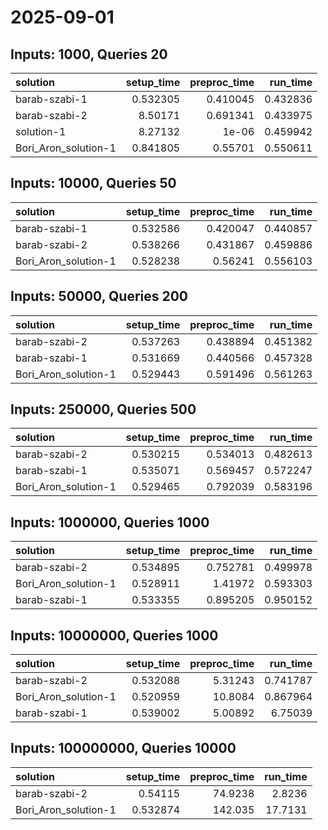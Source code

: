 # 2025-09-01

## Inputs: 1000, Queries 20

| solution             |   setup_time |   preproc_time |   run_time |
|:---------------------|-------------:|---------------:|-----------:|
| barab-szabi-1        |     0.532305 |       0.410045 |   0.432836 |
| barab-szabi-2        |     8.50171  |       0.691341 |   0.433975 |
| solution-1           |     8.27132  |       1e-06    |   0.459942 |
| Bori_Aron_solution-1 |     0.841805 |       0.55701  |   0.550611 |

## Inputs: 10000, Queries 50

| solution             |   setup_time |   preproc_time |   run_time |
|:---------------------|-------------:|---------------:|-----------:|
| barab-szabi-1        |     0.532586 |       0.420047 |   0.440857 |
| barab-szabi-2        |     0.538266 |       0.431867 |   0.459886 |
| Bori_Aron_solution-1 |     0.528238 |       0.56241  |   0.556103 |

## Inputs: 50000, Queries 200

| solution             |   setup_time |   preproc_time |   run_time |
|:---------------------|-------------:|---------------:|-----------:|
| barab-szabi-2        |     0.537263 |       0.438894 |   0.451382 |
| barab-szabi-1        |     0.531669 |       0.440566 |   0.457328 |
| Bori_Aron_solution-1 |     0.529443 |       0.591496 |   0.561263 |

## Inputs: 250000, Queries 500

| solution             |   setup_time |   preproc_time |   run_time |
|:---------------------|-------------:|---------------:|-----------:|
| barab-szabi-2        |     0.530215 |       0.534013 |   0.482613 |
| barab-szabi-1        |     0.535071 |       0.569457 |   0.572247 |
| Bori_Aron_solution-1 |     0.529465 |       0.792039 |   0.583196 |

## Inputs: 1000000, Queries 1000

| solution             |   setup_time |   preproc_time |   run_time |
|:---------------------|-------------:|---------------:|-----------:|
| barab-szabi-2        |     0.534895 |       0.752781 |   0.499978 |
| Bori_Aron_solution-1 |     0.528911 |       1.41972  |   0.593303 |
| barab-szabi-1        |     0.533355 |       0.895205 |   0.950152 |

## Inputs: 10000000, Queries 1000

| solution             |   setup_time |   preproc_time |   run_time |
|:---------------------|-------------:|---------------:|-----------:|
| barab-szabi-2        |     0.532088 |        5.31243 |   0.741787 |
| Bori_Aron_solution-1 |     0.520959 |       10.8084  |   0.867964 |
| barab-szabi-1        |     0.539002 |        5.00892 |   6.75039  |

## Inputs: 100000000, Queries 10000

| solution             |   setup_time |   preproc_time |   run_time |
|:---------------------|-------------:|---------------:|-----------:|
| barab-szabi-2        |     0.54115  |        74.9238 |     2.8236 |
| Bori_Aron_solution-1 |     0.532874 |       142.035  |    17.7131 |